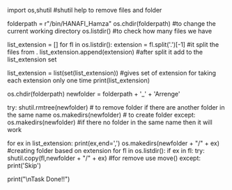 import os,shutil     #shutil help to remove files and folder

folderpath = r"/bin/HANAFI_Hamza"
os.chdir(folderpath)       #to change the current working directory
os.listdir()  #to check how many files we have 

list_extension = []
for fl in os.listdir():
  extension = fl.split('.')[-1]      #it split the files from .
  list_extension.append(extension)   #after split it add to the list_extension set

list_extension = list(set(list_extension))    #gives set of extension for taking each extension only one time
print(list_extension)


os.chdir(folderpath)
newfolder = folderpath + '_' + 'Arrenge'

try:
  shutil.rmtree(newfolder)   # to remove folder if there are another folder in the same name
  os.makedirs(newfolder)     # to create folder
except:
  os.makedirs(newfolder)     #if there no folder in the same name then it will work

for ex in list_extension:
  print(ex,end=',')
  os.makedirs(newfolder + "/" + ex)      #creating folder based on extension
  for fl in os.listdir():
    if ex in fl:
      try:
        shutil.copy(fl,newfolder + "/" + ex)  #for remove use move()
      except:
        print('Skip')
       
print("\nTask Done!!")




